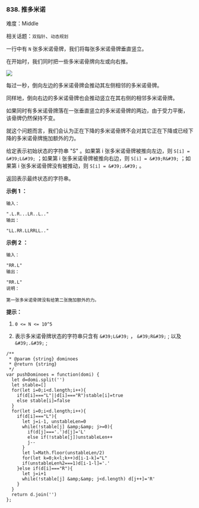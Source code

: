 ### 838. 推多米诺

难度：Middle

相关话题：`双指针`、`动态规划`

一行中有  `N`  张多米诺骨牌，我们将每张多米诺骨牌垂直竖立。



在开始时，我们同时把一些多米诺骨牌向左或向右推。



![](https://aliyun-lc-upload.oss-cn-hangzhou.aliyuncs.com/aliyun-lc-upload/uploads/2018/05/19/domino.png)




每过一秒，倒向左边的多米诺骨牌会推动其左侧相邻的多米诺骨牌。



同样地，倒向右边的多米诺骨牌也会推动竖立在其右侧的相邻多米诺骨牌。



如果同时有多米诺骨牌落在一张垂直竖立的多米诺骨牌的两边，由于受力平衡， 该骨牌仍然保持不变。



就这个问题而言，我们会认为正在下降的多米诺骨牌不会对其它正在下降或已经下降的多米诺骨牌施加额外的力。



给定表示初始状态的字符串 "S" 。如果第 i 张多米诺骨牌被推向左边，则  `S[i] = &#39;L&#39;` ；如果第 i 张多米诺骨牌被推向右边，则  `S[i] = &#39;R&#39;` ；如果第 i 张多米诺骨牌没有被推动，则  `S[i] = &#39;.&#39;` 。



返回表示最终状态的字符串。



**示例** **1** **：** 



```
输入：

".L.R...LR..L.."
输出：

"LL.RR.LLRRLL.."
```


**示例** **2** **：** 



```
输入：

"RR.L"
输出：

"RR.L"
说明：

第一张多米诺骨牌没有给第二张施加额外的力。
```


**提示：** 




1.  `0 <= N <= 10^5` 

2. 表示多米诺骨牌状态的字符串只含有  `&#39;L&#39;` ， `&#39;R&#39;` ; 以及  `&#39;.&#39;` ;




```
/**
 * @param {string} dominoes
 * @return {string}
 */
var pushDominoes = function(domi) {
  let d=domi.split('')
  let stable=[]
  for(let i=0;i<d.length;i++){
    if(d[i]==="L"||d[i]==="R")stable[i]=true
    else stable[i]=false
  }
  for(let i=0;i<d.length;i++){
    if(d[i]==="L"){
      let j=i-1, unstableLen=0
      while(!stable[j] &amp;&amp; j>=0){
        if(d[j]==='.')d[j]='L'
        else if(!stable[j])unstableLen++
        j--
      }
      let l=Math.floor(unstableLen/2)
      for(let k=0;k<l;k++)d[i-1-k]="L"
      if(unstableLen%2===1)d[i-1-l]='.'
    }else if(d[i]==="R"){
      let j=i+1
      while(!stable[j] &amp;&amp; j<d.length) d[j++]='R'
    }
  }
  return d.join('')
};
```

